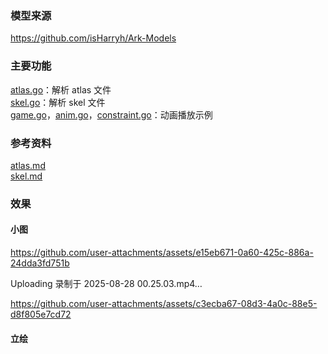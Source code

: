 ### 模型来源
https://github.com/isHarryh/Ark-Models
### 主要功能
[atlas.go](atlas.go)：解析 atlas 文件<br>
[skel.go](skel.go)：解析 skel 文件<br>
[game.go](game.go)，[anim.go](anim.go)，[constraint.go](constraint.go)：动画播放示例
### 参考资料
[atlas.md](atlas.md)<br>
[skel.md](skel.md)
### 效果
#### 小图
https://github.com/user-attachments/assets/e15eb671-0a60-425c-886a-24dda3fd751b


Uploading 录制于 2025-08-28 00.25.03.mp4…





https://github.com/user-attachments/assets/c3ecba67-08d3-4a0c-88e5-d8f805e7cd72


#### 立绘

